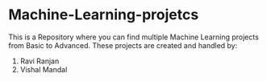 # Machine-Learning-projetcs
This is a Repository where you can find multiple Machine Learning projects from Basic to Advanced.
These projects are created and handled by:
1. Ravi Ranjan
2. Vishal Mandal
